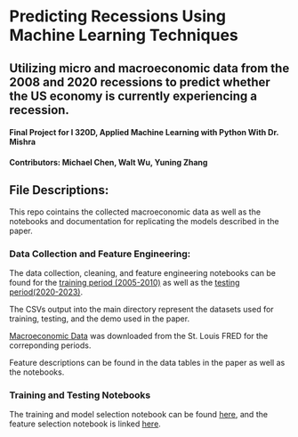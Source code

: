 # Predicting Recessions Using Machine Learning Techniques
## Utilizing micro and macroeconomic data from the 2008 and 2020 recessions to predict whether the US economy is currently experiencing a recession.
#### Final Project for I 320D, Applied Machine Learning with Python With Dr. Mishra
#### Contributors: Michael Chen, Walt Wu, Yuning Zhang

## File Descriptions:

This repo cointains the collected macroeconomic data as well as the notebooks and documentation for replicating the models described in the paper. 

### Data Collection and Feature Engineering:
The data collection, cleaning, and feature engineering notebooks can be found for the [training period (2005-2010)](data_collection_engineering.ipynb) as well as the [testing period(2020-2023)](data_period2_engineering.ipynb).

The CSVs output into the main directory represent the datasets used for training, testing, and the demo used in the paper.

[Macroeconomic Data](Macroeconomic_Data) was downloaded from the St. Louis FRED for the correponding periods.

Feature descriptions can be found in the data tables in the paper as well as the notebooks.

### Training and Testing Notebooks
The training and model selection notebook can be found [here](training.ipynb), and the feature selection notebook is linked [here](feature_selection.ipynb).
